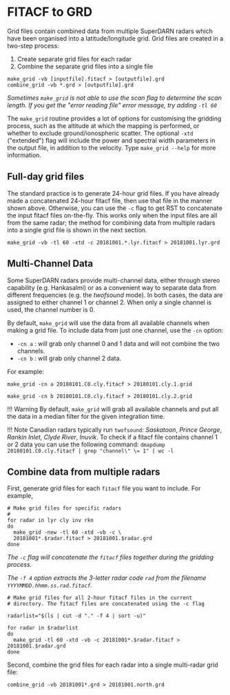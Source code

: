 <!--
(C) copyright 2019 University Centre in Svalbard (UNIS)
author: Emma Bland, UNIS
-->
# FITACF to GRD
Grid files contain combined data from multiple SuperDARN radars which have been organised into a latitude/longitude grid. Grid files are created in a two-step process:

1. Create separate grid files for each radar
2. Combine the separate grid files into a single file

```
make_grid -vb [inputfile].fitacf > [outputfile].grd
combine_grid -vb *.grd > [outputfile].grd
```

*Sometimes `make_grid` is not able to use the scan flag to determine the scan length. If you get the "error reading file" error message, try adding `-tl 60`*

The `make_grid` routine provides a lot of options for customising the gridding process, such as the altitude at which the mapping is performed, or whether to exclude ground/ionospheric scatter. The optional `-xtd` ("extended") flag will include the power and spectral width parameters in the output file, in addition to the velocity. Type `make_grid --help` for more information. 
	
## Full-day grid files
The standard practice is to generate 24-hour grid files. If you have already made a concatenated 24-hour fitacf file, then use that file in the manner shown above. Otherwise, you can use the `-c` flag to get RST to concatenate the input fitacf files on-the-fly. This works only when the input files are all from the same radar; the method for combining data from multiple radars into a single grid file is shown in the next section.
```
make_grid -vb -tl 60 -xtd -c 20181001.*.lyr.fitacf > 20181001.lyr.grd
```

## Multi-Channel Data 

Some SuperDARN radars provide multi-channel data, either through stereo capability (e.g. Hankasalmi) or as a convenient way to separate data from different frequencies (e.g. the  *twofsound* mode). In both cases, the data are assigned to either channel 1 or channel 2. When only a single channel is used, the channel number is 0. 

By default, `make_grid` will use the data from all available channels when making a grid file. To include data from just one channel, use the `-cn` option: 

 - `-cn a` : will grab only channel 0 and 1 data and will not combine the two channels. 
 - `-cn b` : will grab only channel 2 data. 

For example:
```
make_grid -cn a 20180101.C0.cly.fitacf > 20180101.cly.1.grid 
```

```
make_grid -cn b 20180101.C0.cly.fitacf > 20180101.cly.2.grid 
```


!!! Warning
    By default, `make_grid` will grab all available channels and put all the data in a median filter for the given integration time.

!!! Note
    Canadian radars typically run `twofsound`: *Saskatoon*, *Prince George*, *Rankin Inlet*, *Clyde River*, *Inuvik*.
    To check if a fitacf file contains channel 1 or 2 data you can use the following command:
    ```
    dmapdump 20180101.C0.cly.fitacf | grep "channel\" \= 1" | wc -l
    ```

## Combine data from multiple radars
First, generate grid files for each `fitacf` file you want to include. For example,

```
# Make grid files for specific radars
#
for radar in lyr cly inv rkn
do 
  make_grid -new -tl 60 -xtd -vb -c \
  20181001*.$radar.fitacf > 20181001.$radar.grd
done
```

*The `-c` flag will concatenate the `fitacf` files together during the gridding process.*

*The `-f 4` option extracts the 3-letter radar code `rad` from the filename `YYYYMMDD.hhmm.ss.rad.fitacf`.*

```
# Make grid files for all 2-hour fitacf files in the current
# directory. The fitacf files are concatenated using the -c flag

radarlist="$(ls | cut -d "." -f 4 | sort -u)"

for radar in $radarlist
do
  make_grid -tl 60 -xtd -vb -c 20181001*.$radar.fitacf > 20181001.$radar.grd
done
```

Second, combine the grid files for each radar into a single multi-radar grid file:
```
combine_grid -vb 20181001*.grd > 20181001.north.grd
```
